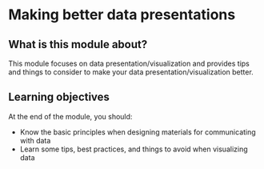 # Making better data presentations

## What is this module about?
This module focuses on data presentation/visualization and provides tips and things to consider to make your data presentation/visualization better.

## Learning objectives
At the end of the module, you should:
- Know the basic principles when designing materials for communicating with data
- Learn some tips, best practices, and things to avoid when visualizing data